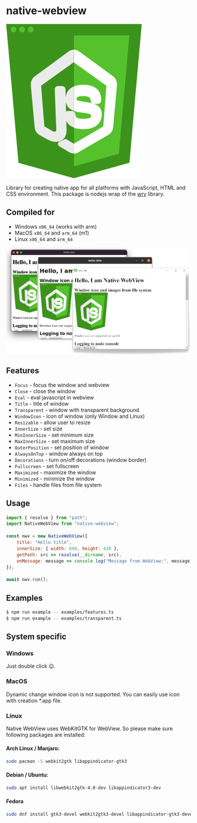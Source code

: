 # native-webview

![native-webview logo](logo.svg "native-webview logo")

Library for creating native app for all platforms with JavaScript, HTML and CSS environment.
This package is nodejs wrap of the [wry](https://github.com/tauri-apps/wry) library.

## Compiled for

- Windows `x86_64` (works with arm)
- MacOS `x86_64` and `arm_64` (m1)
- Linux `x86_64` and `arm_64`

![native-webview all os screenshot](examples/all-os.jpg "native-webview all os screenshot")

## Features

- `Focus` - focus the window and webview
- `Close` - close the window
- `Eval` - eval javascript in webview
- `Title` - title of window
- `Transparent` - window with transparent background
- `WindowIcon` - icon of window (only Window and Linux)
- `Resizable` - allow user to resize
- `InnerSize` - set size
- `MinInnerSize` - set minimum size
- `MaxInnerSize` - set maximum size
- `OuterPosition` - set position of window
- `AlwaysOnTop` - window always on top
- `Decorations` - turn on/off decorations (window border)
- `Fullscreen` - set fullscreen
- `Maximized` - maximize the window
- `Minimized` - minimize the window
- `Files` - handle files from file system

## Usage

```js
import { resolve } from "path";
import NativeWebView from "native-webview";

const nwv = new NativeWebView({
    title: "Hello title",
    innerSize: { width: 640, height: 420 },
    getPath: src => resolve(__dirname, src),
    onMessage: message => console.log("Message from WebView:", message)
});

await nwv.run();
```

## Examples

```bash
$ npm run example -- examples/features.ts
$ npm run example -- examples/transparent.ts
```

## System specific

### Windows

Just double click 😉.

### MacOS

Dynamic change window icon is not supported. You can easily use icon with creation *.app file.

### Linux

Native WebView uses WebKitGTK for WebView. So please make sure following packages are installed:

#### Arch Linux / Manjaro:

```bash
sudo pacman -S webkit2gtk libappindicator-gtk3
```

#### Debian / Ubuntu:

```bash
sudo apt install libwebkit2gtk-4.0-dev libappindicator3-dev
```

#### Fedora

```bash
sudo dnf install gtk3-devel webkit2gtk3-devel libappindicator-gtk3-devel
```